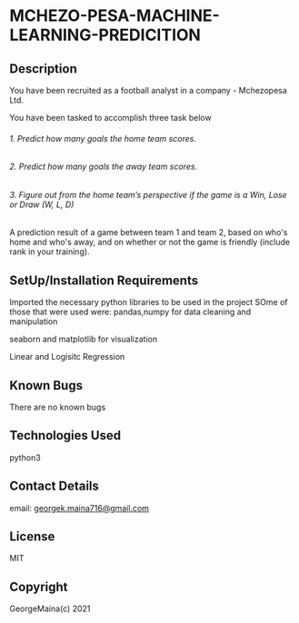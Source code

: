 # MCHEZO-PESA-MACHINE-LEARNING-PREDICITION
## Description
You have been recruited as a football analyst in a company - Mchezopesa Ltd.

You have been tasked to accomplish three task below
###### 1. Predict how many goals the home team scores.
###### 2. Predict how many goals the away team scores.
###### 3. Figure out from the home team’s perspective if the game is a Win, Lose or Draw (W, L, D)

A prediction result of a game between team 1 and team 2, based on who's home and who's away, and on whether or not the game is friendly (include rank in your training).
## SetUp/Installation Requirements
Imported the necessary python libraries to be used in the project
SOme of those that were used were:
pandas,numpy for data cleaning and manipulation

seaborn and matplotlib for visualization

Linear and Logisitc Regression

## Known Bugs

There are no known bugs

## Technologies Used

python3

## Contact Details

email: georgek.maina716@gmail.com

## License

MIT 

## Copyright 

GeorgeMaina(c) 2021

